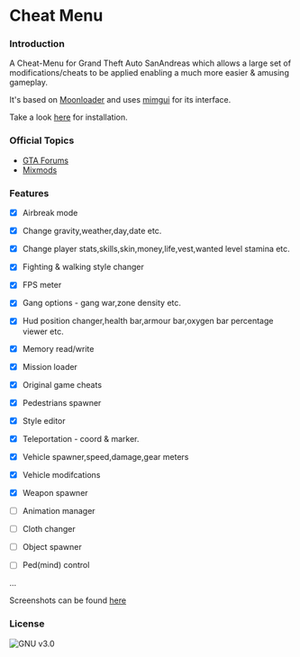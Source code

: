 # Cheat Menu

### Introduction

A Cheat-Menu for Grand Theft Auto SanAndreas which allows a large set of modifications/cheats to be applied enabling a much more easier & amusing gameplay.

It's based on [Moonloader](https://gtaforums.com/topic/890987-moonloader/) and uses [mimgui](https://github.com/THE-FYP/mimgui) for its interface.

Take a look [here](https://github.com/inanahammad/Cheat-Menu/wiki/Installation) for installation.
### Official Topics

- [GTA Forums](https://gtaforums.com/topic/930023-mooncheat-menu/)
- [Mixmods](https://forum.mixmods.com.br/f5-scripts-codigos/t1777-lua-cheat-menu)


### Features

- [x] Airbreak mode
- [x] Change gravity,weather,day,date etc.
- [x] Change player stats,skills,skin,money,life,vest,wanted level stamina etc.
- [x] Fighting & walking style changer
- [x] FPS meter
- [x] Gang options - gang war,zone density etc.
- [x] Hud position changer,health bar,armour bar,oxygen bar percentage viewer etc.
- [x] Memory read/write
- [x] Mission loader
- [x] Original game cheats
- [x] Pedestrians spawner
- [x] Style editor
- [x] Teleportation - coord & marker.
- [x] Vehicle spawner,speed,damage,gear meters
- [x] Vehicle modifcations
- [x] Weapon spawner

- [ ] Animation manager
- [ ] Cloth changer
- [ ] Object spawner
- [ ] Ped(mind) control

...

Screenshots can be found [here](https://forum.mixmods.com.br/f5-scripts-codigos/t1777-lua-cheat-menu#p13262)


### License
![GNU v3.0](https://img.shields.io/badge/license-GNU-blue.svg?style=flat)

 
